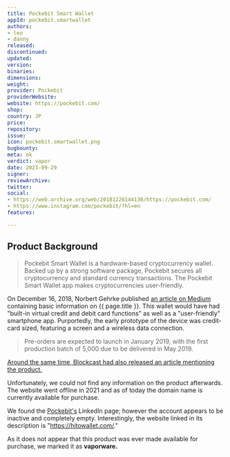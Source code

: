 ```yaml
---
title: Pockebit Smart Wallet
appId: pockebit.smartwallet
authors:
- leo
- danny
released: 
discontinued: 
updated: 
version: 
binaries: 
dimensions: 
weight: 
provider: Pockebit
providerWebsite: 
website: https://pockebit.com/
shop: 
country: JP
price: 
repository: 
issue: 
icon: pockebit.smartwallet.png
bugbounty: 
meta: ok
verdict: vapor
date: 2023-09-29
signer: 
reviewArchive: 
twitter: 
social:
- https://web.archive.org/web/20181226144130/https://pockebit.com/
- https://www.instagram.com/pockebit/?hl=en
features: 

---
```


## Product Background

> Pockebit Smart Wallet is a hardware-based cryptocurrency wallet. Backed up by a strong software package, Pockebit secures all cryptocurrency and standard currency transactions. The Pockebit Smart Wallet app makes cryptocurrencies user-friendly.

On December 16, 2018, Norbert Gehrke published [an article on Medium](https://medium.com/tokyo-fintech/pockebit-smart-wallet-467e0f0a9811) containing basic information on {{ page.title }}. This wallet would have had "built-in virtual credit and debit card functions" as well as a "user-friendly" smartphone app. 
Purportedly, the early prototype of the device was credit-card sized, featuring a screen and a wireless data connection.

> Pre-orders are expected to launch in January 2019, with the first production batch of 5,000 due to be delivered in May 2019.

[Around the same time, Blockcast had also released an article mentioning the product.](https://blockcast.cc/press-releases/pockebit-japanese-startup-presented-a-prototype-of-a-contactless-hardware-wallet/)

Unfortunately, we could not find any information on the product afterwards. The website went offline in 2021 and as of today the domain name is currently available for purchase.

We found the [Pockebit's](https://www.linkedin.com/company/pockebit-cryptowallet/) LinkedIn page; however the account appears to be inactive and completely empty. Interestingly, the website linked in its description is "https://hitowallet.com/."

As it does not appear that this product was ever made available for purchase, we marked it as **vaporware.**
